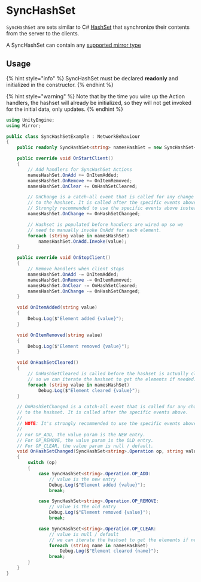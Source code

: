 # SyncHashSet

`SyncHashSet` are sets similar to C# [HashSet](https://docs.microsoft.com/en-us/dotnet/api/system.collections.generic.hashset-1) that synchronize their contents from the server to the clients.

A SyncHashSet can contain any [supported mirror type](../data-types.md)

## Usage <a href="#usage" id="usage"></a>

{% hint style="info" %}
SyncHashSet must be declared **readonly** and initialized in the constructor.
{% endhint %}

{% hint style="warning" %}
Note that by the time you wire up the Action handlers, the hashset will already be initialized, so they will not get invoked for the initial data, only updates.
{% endhint %}

```csharp
using UnityEngine;
using Mirror;

public class SyncHashSetExample : NetworkBehaviour
{
    public readonly SyncHashSet<string> namesHashSet = new SyncHashSet<string>();

    public override void OnStartClient()
    {
        // Add handlers for SyncHashSet Actions
        namesHashSet.OnAdd += OnItemAdded;
        namesHashSet.OnRemove += OnItemRemoved;
        namesHashSet.OnClear += OnHashSetCleared;

        // OnChange is a catch-all event that is called for any change
        // to the hashset. It is called after the specific events above.
        // Strongly recommended to use the specific events above instead!
        namesHashSet.OnChange += OnHashSetChanged;

        // Hashset is populated before handlers are wired up so we
        // need to manually invoke OnAdd for each element.
        foreach (string value in namesHashSet)
            namesHashSet.OnAdd.Invoke(value);
    }

    public override void OnStopClient()
    {
        // Remove handlers when client stops
        namesHashSet.OnAdd -= OnItemAdded;
        namesHashSet.OnRemove -= OnItemRemoved;
        namesHashSet.OnClear -= OnHashSetCleared;
        namesHashSet.OnChange -= OnHashSetChanged;
    }

    void OnItemAdded(string value)
    {
        Debug.Log($"Element added {value}");
    }

    void OnItemRemoved(string value)
    {
        Debug.Log($"Element removed {value}");
    }

    void OnHashSetCleared()
    {
        // OnHashSetCleared is called before the hashset is actually cleared
        // so we can iterate the hashset to get the elements if needed.
        foreach (string value in namesHashSet)
            Debug.Log($"Element cleared {value}");
    }

    // OnHashSetChanged is a catch-all event that is called for any change
    // to the hashset. It is called after the specific events above.
    //
    // NOTE: It's strongly recommended to use the specific events above instead!
    //
    // For OP_ADD, the value param is the NEW entry.
    // For OP_REMOVE, the value param is the OLD entry.
    // For OP_CLEAR, the value param is null / default.
    void OnHashSetChanged(SyncHashSet<string>.Operation op, string value)
    {
        switch (op)
        {
            case SyncHashSet<string>.Operation.OP_ADD:
                // value is the new entry
                Debug.Log($"Element added {value}");
                break;

            case SyncHashSet<string>.Operation.OP_REMOVE:
                // value is the old entry
                Debug.Log($"Element removed {value}");
                break;

            case SyncHashSet<string>.Operation.OP_CLEAR:
                // value is null / default
                // we can iterate the hashset to get the elements if needed.
                foreach (string name in namesHashSet)
                    Debug.Log($"Element cleared {name}");
                break;
        }
    }
}
```

